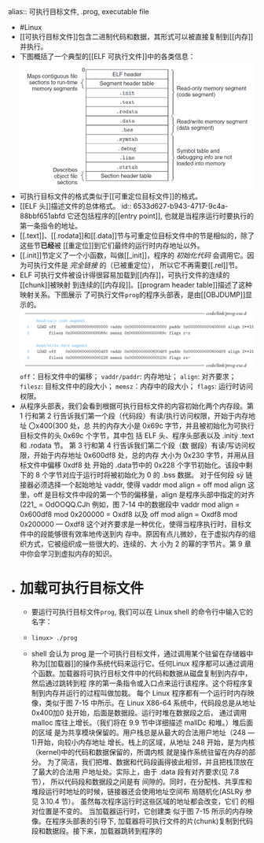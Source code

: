 alias:: 可执行目标文件, .prog, executable file

- #Linux
- [[可执行目标文件]]包含二进制代码和数据，其形式可以被直接复制到[[内存]]并执行。
- 下图概括了一个典型的[[ELF 可执行文件]]中的各类信息：
  ![image.png](../assets/image_1697895229975_0.png)
- 可执行目标文件的格式类似于[[可重定位目标文件]]的格式。
- [[ELF 头]]描述文件的总体格式。
  id:: 6533d627-b943-4717-9c4a-88bbf651abfd
  它还包括程序的[[entry point]], 也就是当程序运行时要执行的第一条指令的地址。
- [[.text]]、[[.rodata]]和[[.data]]节与可重定位目标文件中的节是相似的，除了这些节**已经**被
  [[重定位]]到它们最终的运行时内存地址以外。
- [[.init]]节定义了一个小函数，叫做[[_init]]，程序的 *初始化代码* 会调用它。因为可执行文件是 *完全链接* 的（已被重定位）， 所以它不再需要[[.rel]]节。
- ELF 可执行文件被设计得很容易加载到[[内存]]，可执行文件的连续的[[chunk]]被映射
  到连续的[[内存段]]。[[program header table]]描述了这种映射关系。下图展示
  了可执行文件`prog`的程序头部表，是由[[OBJDUMP]]显示的。
  ![image.png](../assets/image_1697897288714_0.png)
  `off`：目标文件中的偏移；
  `vaddr/paddr`: 内存地址； 
  `align`: 对齐要求；
  `filesz`: 目标文件中的段大小；
  `memsz`：内存中的段大小；
  `flags`: 运行时访问权限。
- 从程序头部表，我们会看到根据可执行目标文件的内容初始化两个内存段。第 1 行和第 2 行告诉我们第一个段（代码段）有读/执行访问权限，开始于内存地址 〇x400(300 处，总
  共的内存大小是 0x69c 字节，并且被初始化为可执行目标文件的头 0x69c 个字节，其中包
  括 ELF 头、程序头部表以及 .initÿ .text 和 .rodata 节。
  第 3 行和第 4 行告诉我们第二个段（数 据段）有读/写访问权限，开始于内存地址
  0x600df8 处，总的内存 大小为 0x230 字节，并用从目标文件中偏移 0xdf8 处 开始的
  .data节中的 0x228 个字节初始化。该段中剩下的 8 个字节对应于运行时将被初始化为 0
  的 .bss 数据。
  对于任何段 sÿ 链接器必须选择一个起始地址 vaddr, 使得
  vaddr mod align = off mod align
  这里，off 是目标文件中段的第一个节的偏移量，align 是程序头部中指定的对齐(221_ =
  OdOOQQ.CJh 例如，图 7-14 中的数据段中
  vaddr mod align = 0x600df8 mod 0x200000 = Oxdf8
  以及
  off mod align = Oxdf8 mod 0x200000 — Oxdf8
  这个对齐要求是一种优化，使得当程序执行时，目标文件中的段能够很有效率地传送到内
  存中。原因有点儿微妙，在于虚拟内存的组织方式，它被组织成一些很大的、连续的、大
  小为 2 的幂的字节片。第 9 章中你会学习到虚拟内存的知识。
- # 加载可执行目标文件
	- 要运行可执行目标文件`prog`, 我们可以在 Linux shell 的命令行中输入它的名字：
	- ``` shell
	  linux> ./prog
	  ```
	- shell 会认为 prog 是一个可执行目标文件，通过调用某个驻留在存储器中称为[[加载器]]的操作系统代码来运行它。任何Linux 程序都可以通过调用
	  个函数。加载器将可执行目标文件中的代码和数据从磁盘复制到内存中，然后通过跳转到程
	  序的第一条指令或入口点来运行该程序。这个将程序复制到内存并运行的过程叫做加栽。
	  每个 Linux 程序都有一个运行时内存映像，类似于图 7-15 中所示。在 Linux X86-64
	  系统中，代码段总是从地址 0x400加0 处开始，后面是数据段。运行时堆在数据段之后，
	  通过调用 malloc 库往上增长。（我们将在 9.9 节中详细描述 mallDc 和堆。）堆后面的区域
	  是为共享模块保留的。用户栈总是从最大的合法用户地址（248 —1)开始，向较小内存地址
	  增长。栈上的区域，从地址 248 开始，是为内核（kernel)中的代码和数据保留的，所谓内核
	  就是操作系统驻留在内存的部分。
	  为了简洁，我们把堆、数据和代码段画得彼此相邻，并且把栈顶放在了最大的合法用
	  户地址处。实际上，由于 .data 段有对齐要求(见 7.8 节）， 所以代码段和数据段之间是有
	  间隙的。同时，在分配栈、共享库和堆段运行时地址的时候，链接器还会使用地址空间布
	  局随机化(ASLRÿ 参见 3.10.4 节）。 虽然每次程序运行时这些区域的地址都会改变，它们
	  的相对位置是不变的。
	  当加载器运行时，它创建类 似于图 7-15 所示的内存映像。在程序头部表的引导下,
	  加载器将可执行文件的片(chunk)复制到代码段和数据段。接下来，加载器跳转到程序的